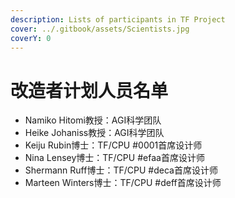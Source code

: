 ```yaml
---
description: Lists of participants in TF Project
cover: ../.gitbook/assets/Scientists.jpg
coverY: 0
---
```


# 改造者计划人员名单

* Namiko Hitomi教授：AGI科学团队
* Heike Johaniss教授：AGI科学团队
* Keiju Rubin博士：TF/CPU #0001首席设计师
* Nina Lensey博士：TF/CPU #efaa首席设计师
* Shermann Ruff博士：TF/CPU #deca首席设计师
* Marteen Winters博士：TF/CPU #deff首席设计师
